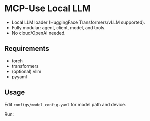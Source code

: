 # MCP-Use Local LLM

- Local LLM loader (HuggingFace Transformers/vLLM supported).
- Fully modular: agent, client, model, and tools.
- No cloud/OpenAI needed.

## Requirements

- torch
- transformers
- (optional) vllm
- pyyaml

## Usage

Edit `configs/model_config.yaml` for model path and device.

Run:
